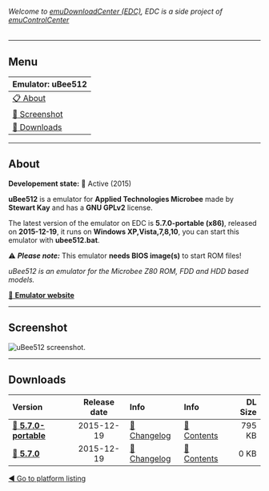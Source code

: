 ###### Welcome to [emuDownloadCenter (EDC)](https://github.com/PhoenixInteractiveNL/emuDownloadCenter/wiki/), EDC is a side project of [emuControlCenter](https://github.com/PhoenixInteractiveNL/emuControlCenter/wiki/)
***
## Menu
| **Emulator: uBee512** |
|:---------|
| [:clipboard: About](#about) |
| [:sunrise: Screenshot](#screenshot) |
| [:floppy_disk: Downloads](#downloads) |
***
## About
**Developement state:** :large_blue_circle: Active (2015)

**uBee512** is a emulator for **Applied Technologies Microbee** made by **Stewart Kay** and has a **GNU GPLv2** license.

The latest version of the emulator on EDC is **5.7.0-portable (x86)**, released on **2015-12-19**, it runs on **Windows XP,Vista,7,8,10**, you can start this emulator with **ubee512.bat**.

:warning: _**Please note:**_ This emulator **needs BIOS image(s)** to start ROM files!

_uBee512 is an emulator for the Microbee Z80 ROM, FDD and HDD based models._

[:link: **Emulator website**](http://www.microbee-mspp.org.au/repository)
***
## Screenshot
![](https://raw.githubusercontent.com/PhoenixInteractiveNL/emuDownloadCenter/master/hooks/ubee512/screen.jpg "uBee512 screenshot.")
***
## Downloads
| Version  | Release date  | Info       | Info       | DL Size    |
|:---------|:-------------:|:-----------|:-----------|-----------:|
| [:floppy_disk: **5.7.0-portable**](https://github.com/PhoenixInteractiveNL/edc-repo0004/raw/master/ubee512/5.7.0-portable.7z) | 2015-12-19 | [:page_facing_up: Changelog](https://github.com/PhoenixInteractiveNL/edc-repo0004/blob/master/ubee512/5.7.0-portable_changelog.txt) | [:mag_right: Contents](https://github.com/PhoenixInteractiveNL/edc-repo0004/blob/master/ubee512/5.7.0-portable_contents.txt) | 795 KB |
| [:floppy_disk: **5.7.0**](https://github.com/PhoenixInteractiveNL/edc-repo0003/raw/master/ubee512/5.7.0.7z) | 2015-12-19 | [:page_facing_up: Changelog](https://github.com/PhoenixInteractiveNL/edc-repo0003/blob/master/ubee512/5.7.0_changelog.txt) | [:mag_right: Contents](https://github.com/PhoenixInteractiveNL/edc-repo0003/blob/master/ubee512/5.7.0_contents.txt) | 0 KB |

[:arrow_backward: Go to platform listing](https://github.com/PhoenixInteractiveNL/emuDownloadCenter/wiki/EDC-Platform-List)
